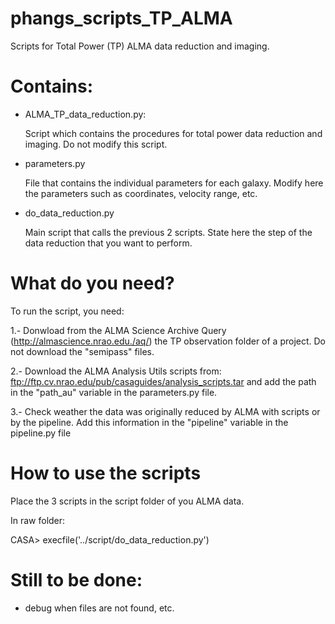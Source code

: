 # phangs_scripts_TP_ALMA
Scripts for Total Power (TP) ALMA data reduction and imaging.

# Contains:

- ALMA_TP_data_reduction.py:

  Script which contains the procedures for total power data reduction and imaging. Do not modify this script.
  
- parameters.py

  File that contains the individual parameters for each galaxy. Modify here the parameters such as
  coordinates, velocity range, etc.
  
- do_data_reduction.py

  Main script that calls the previous 2 scripts. State here the step of the data reduction that you want to perform.
  
# What do you need?   

To run the script, you need:

1.- Donwload from the ALMA Science Archive Query (http://almascience.nrao.edu./aq/) the TP observation folder of a project.
    Do not download the "semipass" files. 
    
2.- Download the ALMA Analysis Utils scripts from: ftp://ftp.cv.nrao.edu/pub/casaguides/analysis_scripts.tar and add the path
    in the "path_au" variable in the parameters.py file.
    
3.- Check weather the data was originally reduced by ALMA with scripts or by the pipeline. Add this information in the
    "pipeline" variable in the pipeline.py file


# How to use the scripts  

Place the 3 scripts in the script folder of you ALMA data.

In raw folder:

CASA> execfile('../script/do_data_reduction.py')


# Still to be done:

- debug when files are not found, etc.

